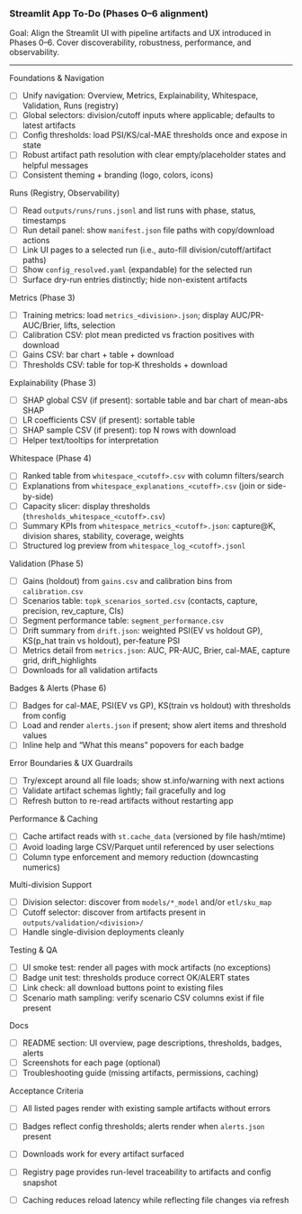 ### Streamlit App To-Do (Phases 0–6 alignment)

Goal: Align the Streamlit UI with pipeline artifacts and UX introduced in Phases 0–6. Cover discoverability, robustness, performance, and observability.

---

Foundations & Navigation
- [ ] Unify navigation: Overview, Metrics, Explainability, Whitespace, Validation, Runs (registry)
- [ ] Global selectors: division/cutoff inputs where applicable; defaults to latest artifacts
- [ ] Config thresholds: load PSI/KS/cal-MAE thresholds once and expose in state
- [ ] Robust artifact path resolution with clear empty/placeholder states and helpful messages
- [ ] Consistent theming + branding (logo, colors, icons)

Runs (Registry, Observability)
- [ ] Read `outputs/runs/runs.jsonl` and list runs with phase, status, timestamps
- [ ] Run detail panel: show `manifest.json` file paths with copy/download actions
- [ ] Link UI pages to a selected run (i.e., auto-fill division/cutoff/artifact paths)
- [ ] Show `config_resolved.yaml` (expandable) for the selected run
- [ ] Surface dry-run entries distinctly; hide non-existent artifacts

Metrics (Phase 3)
- [ ] Training metrics: load `metrics_<division>.json`; display AUC/PR-AUC/Brier, lifts, selection
- [ ] Calibration CSV: plot mean predicted vs fraction positives with download
- [ ] Gains CSV: bar chart + table + download
- [ ] Thresholds CSV: table for top‑K thresholds + download

Explainability (Phase 3)
- [ ] SHAP global CSV (if present): sortable table and bar chart of mean-abs SHAP
- [ ] LR coefficients CSV (if present): sortable table
- [ ] SHAP sample CSV (if present): top N rows with download
- [ ] Helper text/tooltips for interpretation

Whitespace (Phase 4)
- [ ] Ranked table from `whitespace_<cutoff>.csv` with column filters/search
- [ ] Explanations from `whitespace_explanations_<cutoff>.csv` (join or side-by-side)
- [ ] Capacity slicer: display thresholds (`thresholds_whitespace_<cutoff>.csv`)
- [ ] Summary KPIs from `whitespace_metrics_<cutoff>.json`: capture@K, division shares, stability, coverage, weights
- [ ] Structured log preview from `whitespace_log_<cutoff>.jsonl`

Validation (Phase 5)
- [ ] Gains (holdout) from `gains.csv` and calibration bins from `calibration.csv`
- [ ] Scenarios table: `topk_scenarios_sorted.csv` (contacts, capture, precision, rev_capture, CIs)
- [ ] Segment performance table: `segment_performance.csv`
- [ ] Drift summary from `drift.json`: weighted PSI(EV vs holdout GP), KS(p_hat train vs holdout), per-feature PSI
- [ ] Metrics detail from `metrics.json`: AUC, PR-AUC, Brier, cal-MAE, capture grid, drift_highlights
- [ ] Downloads for all validation artifacts

Badges & Alerts (Phase 6)
- [ ] Badges for cal-MAE, PSI(EV vs GP), KS(train vs holdout) with thresholds from config
- [ ] Load and render `alerts.json` if present; show alert items and threshold values
- [ ] Inline help and “What this means” popovers for each badge

Error Boundaries & UX Guardrails
- [ ] Try/except around all file loads; show st.info/warning with next actions
- [ ] Validate artifact schemas lightly; fail gracefully and log
- [ ] Refresh button to re-read artifacts without restarting app

Performance & Caching
- [ ] Cache artifact reads with `st.cache_data` (versioned by file hash/mtime)
- [ ] Avoid loading large CSV/Parquet until referenced by user selections
- [ ] Column type enforcement and memory reduction (downcasting numerics)

Multi-division Support
- [ ] Division selector: discover from `models/*_model` and/or `etl/sku_map`
- [ ] Cutoff selector: discover from artifacts present in `outputs/validation/<division>/`
- [ ] Handle single-division deployments cleanly

Testing & QA
- [ ] UI smoke test: render all pages with mock artifacts (no exceptions)
- [ ] Badge unit test: thresholds produce correct OK/ALERT states
- [ ] Link check: all download buttons point to existing files
- [ ] Scenario math sampling: verify scenario CSV columns exist if file present

Docs
- [ ] README section: UI overview, page descriptions, thresholds, badges, alerts
- [ ] Screenshots for each page (optional)
- [ ] Troubleshooting guide (missing artifacts, permissions, caching)

Acceptance Criteria
- [ ] All listed pages render with existing sample artifacts without errors
- [ ] Badges reflect config thresholds; alerts render when `alerts.json` present
- [ ] Downloads work for every artifact surfaced
- [ ] Registry page provides run-level traceability to artifacts and config snapshot
- [ ] Caching reduces reload latency while reflecting file changes via refresh


